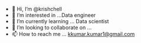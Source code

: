 - 👋 Hi, I’m @krishchell
- 👀 I’m interested in ...Data engineer
- 🌱 I’m currently learning ... Data scientist
- 💞️ I’m looking to collaborate on ...
- 📫 How to reach me ... kkumar.kumar1@gmail.com

<!---
krishchell/krishchell is a ✨ special ✨ repository because its `README.md` (this file) appears on your GitHub profile.
You can click the Preview link to take a look at your changes.
--->
